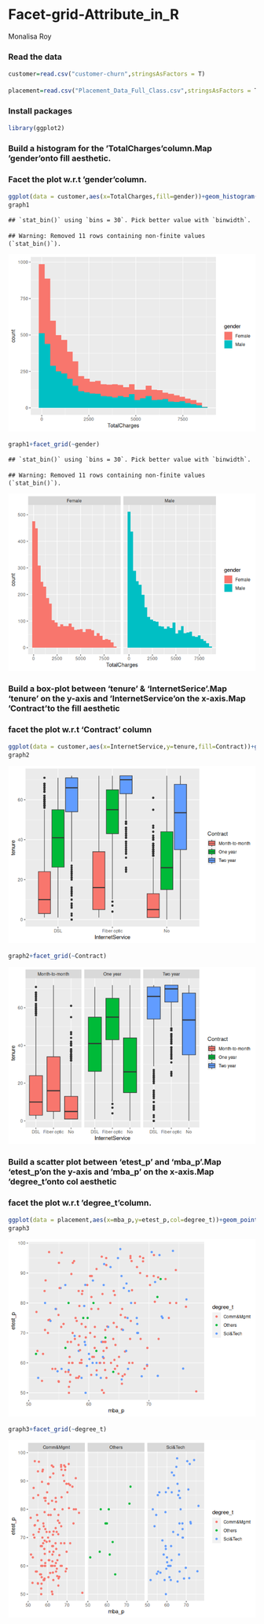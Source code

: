 Facet-grid-Attribute_in_R
================
Monalisa Roy

### Read the data

``` r
customer=read.csv("customer-churn",stringsAsFactors = T)

placement=read.csv("Placement_Data_Full_Class.csv",stringsAsFactors = T)
```

### Install packages

``` r
library(ggplot2)
```

### Build a histogram for the ’TotalCharges’column.Map ’gender’onto fill aesthetic.

### Facet the plot w.r.t ’gender’column.

``` r
ggplot(data = customer,aes(x=TotalCharges,fill=gender))+geom_histogram()->graph1
graph1
```

    ## `stat_bin()` using `bins = 30`. Pick better value with `binwidth`.

    ## Warning: Removed 11 rows containing non-finite values (`stat_bin()`).

![](Facet-grid-Attribute_in_R_files/figure-gfm/unnamed-chunk-3-1.png)<!-- -->

``` r
graph1+facet_grid(~gender)
```

    ## `stat_bin()` using `bins = 30`. Pick better value with `binwidth`.

    ## Warning: Removed 11 rows containing non-finite values (`stat_bin()`).

![](Facet-grid-Attribute_in_R_files/figure-gfm/unnamed-chunk-3-2.png)<!-- -->

### Build a box-plot between ‘tenure’ & ‘InternetSerice’.Map ‘tenure’ on the y-axis and ’InternetService’on the x-axis.Map ’Contract’to the fill aesthetic

### facet the plot w.r.t ‘Contract’ column

``` r
ggplot(data = customer,aes(x=InternetService,y=tenure,fill=Contract))+geom_boxplot()->graph2
graph2
```

![](Facet-grid-Attribute_in_R_files/figure-gfm/unnamed-chunk-4-1.png)<!-- -->

``` r
graph2+facet_grid(~Contract)
```

![](Facet-grid-Attribute_in_R_files/figure-gfm/unnamed-chunk-4-2.png)<!-- -->

### Build a scatter plot between ‘etest_p’ and ‘mba_p’.Map ‘etest_p’on the y-axis and ’mba_p’ on the x-axis.Map ’degree_t’onto col aesthetic

### facet the plot w.r.t ’degree_t’column.

``` r
ggplot(data = placement,aes(x=mba_p,y=etest_p,col=degree_t))+geom_point()->graph3
graph3
```

![](Facet-grid-Attribute_in_R_files/figure-gfm/unnamed-chunk-5-1.png)<!-- -->

``` r
graph3+facet_grid(~degree_t)
```

![](Facet-grid-Attribute_in_R_files/figure-gfm/unnamed-chunk-5-2.png)<!-- -->
